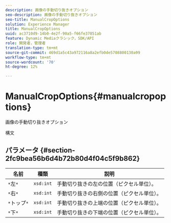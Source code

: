 ```yaml
---
description: 画像の手動切り抜きオプション
seo-description: 画像の手動切り抜きオプション
seo-title: ManualCropOptions
solution: Experience Manager
title: ManualCropOptions
uuid: ac3710d9-14b0-4e2f-90a5-f66fe37851ab
feature: Dynamic Mediaクラシック，SDK/API
role: 開発者，管理者
translation-type: tm+mt
source-git-commit: 469d1a5c43a972116a8a2efb0de5708800130a99
workflow-type: tm+mt
source-wordcount: '70'
ht-degree: 12%

---
```



# ManualCropOptions{#manualcropoptions}

画像の手動切り抜きオプション

構文

## パラメータ {#section-2fc9bea56b6d4b72b80d4f04c5f9b862}

| 名前 | 種類 | 説明 |
|---|---|---|
| `*`左`*` | `xsd:int` | 手動切り抜きの左の位置（ピクセル単位）。 |
| `*`右`*` | `xsd:int` | 手動切り抜きの右側の位置（ピクセル単位）。 |
| `*`トップ`*` | `xsd:int` | 手動切り抜きの上端の位置（ピクセル単位）。 |
| `*`下`*` | `xsd:int` | 手動切り抜きの下端の位置（ピクセル単位）。 |

